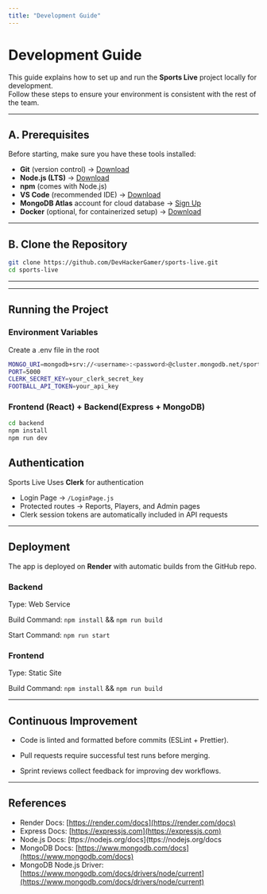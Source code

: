 ```yaml
---
title: "Development Guide"
---
```


# Development Guide
This guide explains how to set up and run the **Sports Live** project locally for development.  
Follow these steps to ensure your environment is consistent with the rest of the team.

--- 

## A. Prerequisites

Before starting, make sure you have these tools installed:

- **Git** (version control) → [Download](https://git-scm.com/downloads)  
- **Node.js (LTS)** → [Download](https://nodejs.org/)  
- **npm** (comes with Node.js)  
- **VS Code** (recommended IDE) → [Download](https://code.visualstudio.com/)  
- **MongoDB Atlas** account for cloud database → [Sign Up](https://www.mongodb.com/atlas)  
- **Docker** (optional, for containerized setup) → [Download](https://www.docker.com/)  


---

## B. Clone the Repository

```bash
git clone https://github.com/DevHackerGamer/sports-live.git
cd sports-live
 ```
---

---
## Running the Project
### Environment Variables
Create a .env file in the root 
```bash
MONGO_URI=mongodb+srv://<username>:<password>@cluster.mongodb.net/sports-live
PORT=5000
CLERK_SECRET_KEY=your_clerk_secret_key
FOOTBALL_API_TOKEN=your_api_key

```

### Frontend (React) + Backend(Express + MongoDB)

```bash
cd backend
npm install
npm run dev

```
## Authentication
Sports Live Uses **Clerk** for authentication
- Login Page ->  `/LoginPage.js`
- Protected routes → Reports, Players, and Admin pages
- Clerk session tokens are automatically included in API requests
---
##  Deployment

The app is deployed on **Render** with automatic builds from the GitHub repo.

### Backend

Type: Web Service

Build Command: `npm install` && `npm run build`

Start Command: `npm run start`

### Frontend

Type: Static Site

Build Command: `npm install` && `npm run build`

---

## Continuous Improvement

- Code is linted and formatted before commits (ESLint + Prettier).

- Pull requests require successful test runs before merging.

- Sprint reviews collect feedback for improving dev workflows.
---
## References
- Render Docs: [https://render.com/docs](https://render.com/docs)  
- Express Docs: [https://expressjs.com](https://expressjs.com)  
- Node.js Docs: [ttps://nodejs.org/docs](ttps://nodejs.org/docs
- MongoDB Docs: [https://www.mongodb.com/docs](https://www.mongodb.com/docs)  
- MongoDB Node.js Driver: [https://www.mongodb.com/docs/drivers/node/current](https://www.mongodb.com/docs/drivers/node/current)  

